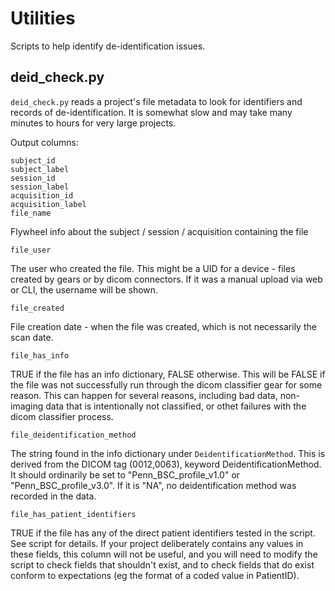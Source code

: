 # Utilities

Scripts to help identify de-identification issues.

## deid_check.py

`deid_check.py` reads a project's file metadata to look for identifiers and records of
de-identification. It is somewhat slow and may take many minutes to hours for very large
projects.

Output columns:

```
subject_id
subject_label
session_id
session_label
acquisition_id
acquisition_label
file_name
```

Flywheel info about the subject / session / acquisition containing the file

```
file_user
```

The user who created the file. This might be a UID for a device - files created by gears
or by dicom connectors. If it was a manual upload via web or CLI, the username will be
shown.

```
file_created
```

File creation date - when the file was created, which is not necessarily the scan date.

```
file_has_info
```

TRUE if the file has an info dictionary, FALSE otherwise. This will be FALSE if the file
was not successfully run through the dicom classifier gear for some reason. This can
happen for several reasons, including bad data, non-imaging data that is intentionally not
classified, or othet failures with the dicom classifier process.


```
file_deidentification_method
```

The string found in the info dictionary under `DeidentificationMethod`. This is derived
from the DICOM tag (0012,0063), keyword DeidentificationMethod. It should ordinarily be
set to "Penn_BSC_profile_v1.0" or "Penn_BSC_profile_v3.0". If it is "NA", no
deidentification method was recorded in the data.

```
file_has_patient_identifiers
```

TRUE if the file has any of the direct patient identifiers tested in the script. See
script for details. If your project deliberately contains any values in these fields, this
column will not be useful, and you will need to modify the script to check fields that
shouldn't exist, and to check fields that do exist conform to expectations (eg the format
of a coded value in PatientID).